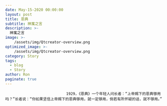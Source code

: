 ```yaml
---
date: May-15-2020 00:00:00
layout: post
title: 恩典
subtitle: 神寓之言
description: >-
  神寓之言
image: >-
    /assets/img/Qtcreator-overview.png
optimized_image: >-
    /assets/img/Qtcreator-overview.png
category: Story
tags:
  - blog
  - Story
author: Ron
paginate: true
---
```


							　　1929，《恩典》一个年轻人问长者：“上帝赐下的恩典够用吗？”长者说：“你如果坚信上帝赐下的恩典够用，就一定够用，倘若有所怀疑的话，就不够用。”
							
							
						